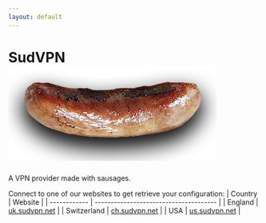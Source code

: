 ```yaml
---
layout: default
---
```


# SudVPN ![Sausages](/logo.png)
A VPN provider made with sausages.

Connect to one of our websites to get retrieve your configuration:
| Country      | Website                                |
| ------------ | -------------------------------------- |
| England      | [uk.sudvpn.net](https://uk.sudvpn.net) |
| Switzerland  | [ch.sudvpn.net](https://ch.sudvpn.net) |
| USA          | [us.sudvpn.net](https://us.sudvpn.net) |
